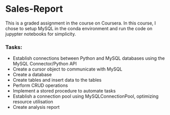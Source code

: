 # Sales-Report

This is a graded assignment in the course on Coursera. In this course, I chose to setup MySQL in the conda environment and run the code on jupypter notebooks for simplicity. 

### Tasks:
- Establish connections between Python and MySQL databases using the MySQL Connector/Python API
- Create a cursor object to communicate with MySQL
- Create a database
- Create tables and insert data to the tables
- Perform CRUD operations
- Implement a stored procedure to automate tasks
- Establish a connection pool using MySQLConnectionPool, optimizing resource utilisation
- Create analysis report
